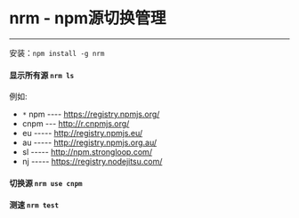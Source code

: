 # nrm - npm源切换管理

---
安装：`npm install -g nrm`

#### 显示所有源   `nrm ls`

例如:
- ``*`` npm ---- https://registry.npmjs.org/
-  cnpm --- http://r.cnpmjs.org/
-  eu ----- http://registry.npmjs.eu/
-  au ----- http://registry.npmjs.org.au/
-  sl ----- http://npm.strongloop.com/
-  nj ----- https://registry.nodejitsu.com/


#### 切换源   `nrm use cnpm`

#### 测速  `nrm test `
